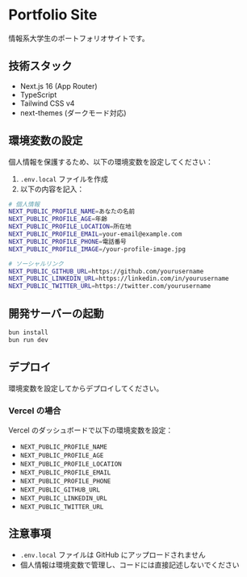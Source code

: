 # Portfolio Site

情報系大学生のポートフォリオサイトです。

## 技術スタック

- Next.js 16 (App Router)
- TypeScript
- Tailwind CSS v4
- next-themes (ダークモード対応)

## 環境変数の設定

個人情報を保護するため、以下の環境変数を設定してください：

1. `.env.local` ファイルを作成
2. 以下の内容を記入：

```bash
# 個人情報
NEXT_PUBLIC_PROFILE_NAME=あなたの名前
NEXT_PUBLIC_PROFILE_AGE=年齢
NEXT_PUBLIC_PROFILE_LOCATION=所在地
NEXT_PUBLIC_PROFILE_EMAIL=your-email@example.com
NEXT_PUBLIC_PROFILE_PHONE=電話番号
NEXT_PUBLIC_PROFILE_IMAGE=/your-profile-image.jpg

# ソーシャルリンク
NEXT_PUBLIC_GITHUB_URL=https://github.com/yourusername
NEXT_PUBLIC_LINKEDIN_URL=https://linkedin.com/in/yourusername
NEXT_PUBLIC_TWITTER_URL=https://twitter.com/yourusername
```

## 開発サーバーの起動

```bash
bun install
bun run dev
```

## デプロイ

環境変数を設定してからデプロイしてください。

### Vercel の場合

Vercel のダッシュボードで以下の環境変数を設定：

- `NEXT_PUBLIC_PROFILE_NAME`
- `NEXT_PUBLIC_PROFILE_AGE`
- `NEXT_PUBLIC_PROFILE_LOCATION`
- `NEXT_PUBLIC_PROFILE_EMAIL`
- `NEXT_PUBLIC_PROFILE_PHONE`
- `NEXT_PUBLIC_GITHUB_URL`
- `NEXT_PUBLIC_LINKEDIN_URL`
- `NEXT_PUBLIC_TWITTER_URL`

## 注意事項

- `.env.local` ファイルは GitHub にアップロードされません
- 個人情報は環境変数で管理し、コードには直接記述しないでください
